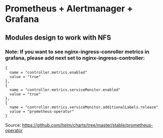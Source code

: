 # Prometheus + Alertmanager + Grafana
## Modules design to work with NFS
### Note: If you want to see nginx-ingress-conroller metrics in grafana, please add next set to nginx-ingress-controller:
    {
      name = "controller.metrics.enabled"
      value = "true"
    },
    {
      name = "controller.metrics.serviceMonitor.enabled"
      value = "true"
    },
    {
      name = "controller.metrics.serviceMonitor.additionalLabels.release"
      value = "prometheus-operator"
    }
    
Source: https://github.com/helm/charts/tree/master/stable/prometheus-operator